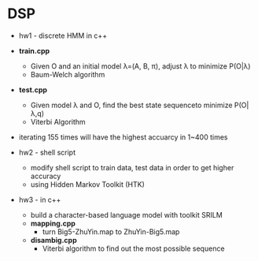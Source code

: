 # DSP
- hw1 - discrete HMM in c++
 - **train.cpp**
    - Given O and an initial model λ=(A, B, π), adjust λ to minimize P(O|λ)
    - Baum-Welch algorithm 
  
  - **test.cpp** 
    - Given model λ and O, find the best state sequenceto minimize P(O|λ,q)
    - Viterbi Algorithm
  
 - iterating 155 times will have the highest accuarcy in 1~400 times


- hw2 - shell script
  - modify shell script to train data, test data in order to get higher accuracy
  - using Hidden Markov Toolkit (HTK) 


- hw3 - in c++
  - build a character-based language model with toolkit SRILM
  - **mapping.cpp**
    - turn Big5-ZhuYin.map to ZhuYin-Big5.map
  - **disambig.cpp**
    - Viterbi algorithm to find out the most possible sequence
